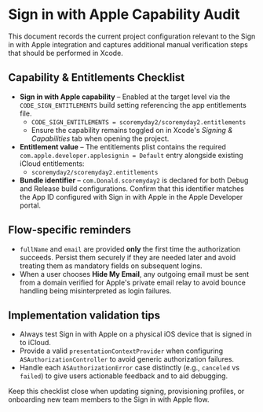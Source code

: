 # Sign in with Apple Capability Audit

This document records the current project configuration relevant to the Sign in with Apple
integration and captures additional manual verification steps that should be performed in Xcode.

## Capability & Entitlements Checklist

- **Sign in with Apple capability** – Enabled at the target level via the `CODE_SIGN_ENTITLEMENTS`
  build setting referencing the app entitlements file.
  - `CODE_SIGN_ENTITLEMENTS = scoremyday2/scoremyday2.entitlements`
  - Ensure the capability remains toggled on in Xcode's *Signing & Capabilities* tab when
    opening the project.
- **Entitlement value** – The entitlements plist contains the required
  `com.apple.developer.applesignin = Default` entry alongside existing iCloud entitlements:
  - `scoremyday2/scoremyday2.entitlements`
- **Bundle identifier** – `com.Donald.scoremyday2` is declared for both Debug and Release build
  configurations. Confirm that this identifier matches the App ID configured with
  Sign in with Apple in the Apple Developer portal.

## Flow-specific reminders

- `fullName` and `email` are provided **only** the first time the authorization succeeds. Persist
  them securely if they are needed later and avoid treating them as mandatory fields on subsequent
  logins.
- When a user chooses **Hide My Email**, any outgoing email must be sent from a domain verified for
  Apple's private email relay to avoid bounce handling being misinterpreted as login failures.

## Implementation validation tips

- Always test Sign in with Apple on a physical iOS device that is signed in to iCloud.
- Provide a valid `presentationContextProvider` when configuring `ASAuthorizationController` to
  avoid generic authorization failures.
- Handle each `ASAuthorizationError` case distinctly (e.g., `canceled` vs `failed`) to give users
  actionable feedback and to aid debugging.

Keep this checklist close when updating signing, provisioning profiles, or onboarding new team
members to the Sign in with Apple flow.

